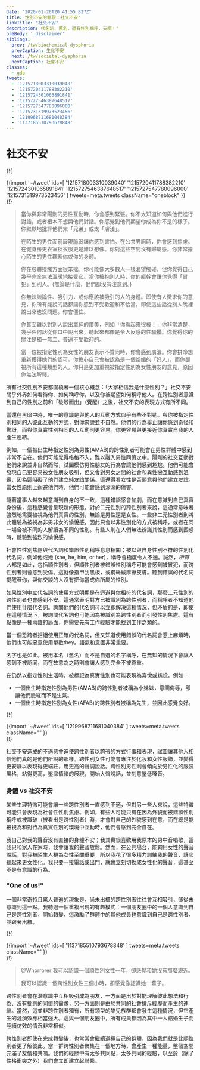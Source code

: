 ```yaml
---
date: "2020-01-26T20:41:55.827Z"
title: 性別不安的體現：社交不安"
linkTitle: "社交不安"
description: 代名詞、舊名，還有性別稱呼，天啊！"
preBody: '_disclaimer'
siblings:
  prev: /tw/biochemical-dysphoria
  prevCaption: 生化不安
  next: /tw/societal-dysphoria
  nextCaption: 社會不安
classes:
  - gdb
tweets:
  - '1215718003310039040'
  - '1215720411788382210'
  - '1215724301065891841'
  - '1215727546387648517'
  - '1215727547780096000'
  - '1215731319973523456'
  - '1219968711681040384'
  - '1137185510793678848'
---
```


<!-- # Social Dysphoria -->

# 社交不安

{!{ <div class="gutter">{{import '~/tweet' ids=[
  '1215718003310039040'
  '1215720411788382210'
  '1215724301065891841'
  '1215727546387648517'
  '1215727547780096000'
  '1215731319973523456'
] tweets=meta.tweets className="oneblock" }} </div> }!}

> 當你與非常陽剛的男性互動時，你會感到緊張。你不太知道如何與他們進行對話，或者根本不想與他們對話。你感覺到他們期望你成為你不是的樣子。你默默地批評他們太「兄弟」或太「膚淺」。
> 
> 在陌生的男性面前展現脆弱讓你感到害怕。在公共男廁時，你會感到焦慮。在健身房更衣室換衣服更是難以想像。你對這些空間沒有歸屬感。你非常擔心陌生的男性觀察你或你的身體。
>
> 你在肢體接觸方面很笨拙。你可能像大多數人一樣渴望觸碰，但你覺得自己幾乎完全無法溫暖地接受它。當你擁抱別人時，你的軀幹會讓你覺得「冒犯」到別人。(無論是什麼，他們都沒有注意到。)
>
> 你無法談論性、吸引力，或你應該被吸引的人的身體。即使有人徵求你的意見，你所有能說的話都讓你感到不受歡迎和不恰當，即使這些話從別人嘴裡說出來也沒問題。你會僵住。
>
> 你甚至難以對別人說出單純的讚美，例如「你看起來很棒！」你非常清楚，幾乎任何話從你口中說出來，聽起來都像是令人反感的性騷擾。你覺得你的關注是獨一無二、普遍不受歡迎的。
> 
> 當一位被指定性別為女性的朋友表示不贊同時，你會感到崩潰。你會拼命想重新獲得她們的認可。你擔心自己會被認為是一個諂媚的「好人」，而你鄙視所有這種類型的人。你只是更加重視被指定性別為女性朋友的意見，原因你無法解釋。

<!-- All social gender dysphoria orbits around one central concept: "What gender do people believe me to be?" Social dysphoria is about how the outside world perceives you, how others address you, and how you are expected to address them. This applies differently prior to the trans person becoming self-aware of their own gender versus how social dysphoria is experienced after a trans awakening (cracking one's shell). -->

所有社交性別不安都圍繞著一個核心概念：「大家相信我是什麼性別？」社交不安關乎外界如何看待你、如何稱呼你，以及你被期望如何稱呼他人。在跨性別者意識到自己的性別之前和「破殼而出」（覺醒）之後，社交不安的表現方式有所不同。

<!-- While still in the dark, the only awareness is that something seems off about the way you interact with your interactions with other people. People of your assigned gender seem to interact with each other in ways that do not feel natural to you. Their behaviors and mannerisms feel strange and surprising, where interactions with individuals of your true gender feel easier. You relate to people closer to your own truth. -->

當還在黑暗中時，唯一的意識是與他人的互動方式似乎有些不對勁。與你被指定性別相同的人彼此互動的方式，對你來說並不自然。他們的行為舉止讓你感到奇怪和驚訝，而與你真實性別相同的人互動則更容易。你更容易與更接近你真實自我的人產生連結。

<!-- For example, an AMAB trans person may find themselves very uncomfortable in groups of men. They may feel out of place and struggle to fit in among their male peers. Masculine social interactions don't come naturally to them, and trying to emulate their male friends feels awkward. They may feel themselves drawn more to friendships with women, but become frustrated at the social and heterosexual dynamics that come into play between men and women, preventing them from forming platonic relationships. This is if women are willing to form friendships at all. They may find themselves deeply hurt when women shy away from them on principle. -->

例如，一個被出生時指定性別為男性(AMAB)的跨性別者可能會在男性群體中感到非常不自在。他們可能覺得格格不入，難以融入男性同儕之中。陽剛的社交互動對他們來說並非自然而然，試圖模仿男性朋友的行為會讓他們感到尷尬。他們可能會發現自己更容易被女性朋友吸引，但又會對男女之間的社會和異性戀互動感到沮喪，因為這阻礙了他們建立純友誼關係。這還得看女性是否願意與他們建立友誼。當女性原則上迴避他們時，他們可能會感到深深的傷害。

<!-- This feeling of wrongness intensifies as the person becomes more and more aware of their own incongruence, and upon realizing who they really are it takes on a new shape. For binary trans people this often may be about the intense need to be seen as your true gender, be it male or female. Some non-binary people experience this more as euphoria at being seen as neither male or female and thus only being referred to in ungendered ways, or from being read as different genders by different people in the same setting. Some experience intense euphoria when people are incapable of reading their gender and become confused. -->

隨著當事人越來越意識到自身的不一致，這種錯誤感會加劇，而在意識到自己真實身份後，這種感覺會呈現新的形態。對於二元性別的跨性別者來說，這通常意味著強烈地需要被視為他們真實的性別，無論是男性還是女性。一些非二元性別者則將此體驗為被視為非男非女的愉悅感，因此只會以非性別化的方式被稱呼，或者在同一場合被不同的人解讀為不同的性別。有些人則在人們無法辨識其性別而感到困惑時，體驗到強烈的愉悅感。

<!-- Social dysphoria is where pronouns and misgendering come into play; being addressed with a gendered pronoun such as she, he, him, or her which is not the pronoun that aligns with our gender is extremely discomforting. Granted, this is true for *all* people, including cisgender people, but where a cis person may be insulted by being misgendered, a trans person will feel hurt. It's like nails on a chalkboard, or steel wool across skin. Hearing the wrong pronoun is a reminder that the person you are talking to does not recognize you for the gender that you are. -->

社會性性別焦慮與代名詞和錯誤性別稱呼息息相關；被以與自身性別不符的性別化代名詞，例如他或她 (she, he, him, or her)，稱呼會極度令人不適。誠然，*所有人*都是如此，包括順性別者，但順性別者被錯誤性別稱呼可能會感到被冒犯，而跨性別者則會感到受傷。這就像指甲刮黑板，或鋼絲絨摩擦皮膚。聽到錯誤的代名詞提醒著你，與你交談的人沒有把你當成你所屬的性別。

<!-- Gender-neutral pronouns can also be unsettling for binary trans people if used in a way that make it clear the person is avoiding the pronoun that matches them. This often is an indication that a person has been read as being transgender, and the person addressing them doesn't know what pronouns they use. Asking their pronouns can resolve this situation immediately, but the paradox is that even in that scenario, having their pronouns asked may itself induce dysphoria around having been recognized as being trans. It is sort of a catch-22. -->

如果性別中立代名詞的使用方式明顯是在迴避與你相符的代名詞，那麼二元性別的跨性別者也會感到不安。這通常表明對方已被識別為跨性別者，而稱呼者不知道他們使用什麼代名詞。詢問他們的代名詞可以立即解決這種情況，但矛盾的是，即使在這種情況下，被詢問代名詞也可能因為被識別為跨性別者而引發性別焦慮。這有點像是一種兩難的局面，你需要先有工作經驗才能找到工作之類的。

<!-- Singular they can also be used maliciously when a transphobic individual refuses to use the correct pronoun, but knows they will get in trouble for using the wrong pronouns. Tone and intent matter a lot. -->

當一個恐跨者拒絕使用正確的代名詞，但又知道使用錯誤的代名詞會惹上麻煩時，他們也可能惡意使用單數they。語氣和意圖非常重要。

<!-- The same also applies to names. Being called by one's given name (deadname) instead of their chosen name can feel invalidating when done ignorantly, and downright dismissive when done intentionally. -->

名字也是如此。被用本名（舊名）而不是自選的名字稱呼，在無知的情況下會讓人感到不被認同，而在故意為之時則會讓人感到完全不被尊重。

<!-- It may also manifest as joy or embarrassment at being labeled as your true gender while still living as your assigned gender. Examples: -->

在仍然以指定性別生活時，被標記為真實性別也可能表現為喜悅或尷尬。例如：

<!-- - An AMAB person being labeled a girl, intending insult, but it causing them to blush rather than get angry.
- An AFAB person being called Sir, and feeling better for it. -->

- 一個出生時指定性別為男性(AMAB)的跨性別者被稱為小妹妹，意圖侮辱，卻讓他們臉紅而不是生氣。
- 一個出生時指定性別為女性(AFAB)的跨性別者被稱為先生，並因此感覺良好。


{!{ <div class="gutter">{{import '~/tweet' ids=[
  '1219968711681040384'
] tweets=meta.tweets className="" }} </div> }!}

<!-- The discomfort caused by social dysphoria can pressure a trans person to act and present in an exaggerated manner in order to try to convince the rest of the world that they really are who they say they are. Transfeminine people may concentrate on makeup and feminine clothes, and become quieter in order to seem more demure, speaking in a higher voice. Transmasculine people will lean on masculine clothing styles, stand taller, suppress displays of emotion, start speaking louder, and make their voices intentionally deeper. -->

社交不安造成的不適感會迫使跨性別者以誇張的方式行事和表現，試圖讓其他人相信他們真的是他們所說的那樣。跨性別女性可能會專注於化妝和女性服飾，並變得更安靜以表現得更端莊，用更高的聲調說話。跨性別男性則會傾向於男性化的服裝風格，站得更高，壓抑情緒的展現，開始大聲說話，並刻意壓低嗓音。

<!-- ### Physical vs Social Dysphoria -->

### 身體 vs 社交不安

<!-- Some physical traits which may cause discomfort all the time for some trans people may only manifest as a social dysphoria for others. For example, some people may only be self conscious about their physical appearance when it causes them to be misgendered or clocked (read as being trans), and feel completely comfortable when interacting in environments where they are always seen and treated as their true gender. -->

某些生理特徵可能會讓一些跨性別者一直感到不適，但對另一些人來說，這些特徵可能只會表現為社會性性別焦慮。例如，有些人可能只有在因為外貌而被錯誤性別稱呼或被識破（被看出是跨性別者）時，才會對自己的外貌感到在意，而在總是能被視為和對待為真實性別的環境中互動時，他們會感到完全自在。

<!-- I, myself, have no direct physical dysphoria around my voice; I actually really enjoy singing in my natal baritone, and when I am home with just my family I let my voice relax. When out in public, however, being able to speak in a feminine voice plays a critical role in my being seen as a woman by strangers, so I put a lot of effort into training it into a feminine sound. My feminine voice turns on the instant I answer the phone or leave the house, it isn't even a conscious thing. -->

我自己對我的聲音沒有直接的身體不安；我其實很喜歡用我原本的男中音唱歌，當我只和家人在家時，我會讓我的聲音放鬆。然而，在公共場合，能夠用女性的聲音說話，對我被陌生人視為女性至關重要，所以我花了很多精力訓練我的聲音，讓它聽起來更女性化。我只要一接電話或出門，就會立刻切換成女性化的聲音，這甚至不是有意識的行為。

<!-- ### "One of us!" -->

### "One of us!"

<!-- A very curious and surprisingly common phenomenon is that closeted trans people have a tendency to find each other without ever knowing they've done it. There's a funny pattern that I have heard duplicated over and over where one person in a friend group realizes they are transgender, starts to transition, and that inspires other members of the group to also realize they are trans and come out as well. -->

一個非常奇特且驚人普遍的現象是，尚未出櫃的跨性別者往往會互相吸引，卻從未意識到這一點。我聽過一個重複出現的有趣模式：一個朋友圈中的一個人意識到自己是跨性別者，開始轉變，這激勵了群體中的其他成員也意識到自己是跨性別者，並跟著出櫃。

{!{ <div class="gutter">{{import '~/tweet' ids=[
  '1137185510793678848'
] tweets=meta.tweets className="" }} </div> }!}

> @Whorrorer 我可以認識一個順性別女性一年，卻感覺和她沒有那麼親近。
> 
> 我可以認識一個跨性別女性三個小時，卻感覺像認識她一輩子。

<!-- Trans people subconsciously tend to gravitate towards each other's friendships, both out of a need for peers who think and act the same as us without judgments, and due to a kinship of social ostracization. This is not exclusive to trans people, of course, and occurs with all types of queer people, but the way it has a rippling effect is quite powerful. It's very similar to the way an entire friend group will get married and have kids all in response to one member of the group initiating. -->

跨性別者會在潛意識中互相吸引成為朋友，一方面是出於對能理解彼此想法和行為、沒有批判的同儕的需求，另一方面則是由於共同的社會排斥經歷而產生的連結。當然，這並非跨性別者獨有，所有類型的酷兒族群都會發生這種情況，但它產生的漣漪效應相當強大。這與一個朋友圈中，所有成員都因為其中一人結婚生子而陸續仿效的情況非常相似。

<!-- Trans people often continue to self-select their groups post-transition as well, as we simply understand each other better than cis people can. There is an energy that occurs when a group of trans people get together in a location, the room becomes charged with camaraderie and commiseration. We all have so much in common in our histories, so many shared experiences, that (short of personality conflicts) we instantly bond together. -->

跨性別者即使在完成轉變後，也常常會繼續選擇自己的群體，因為我們就是比順性別者更了解彼此。當一群跨性別者聚集在一個地方時，會產生一種能量，整個空間充滿了友情和共鳴。我們的經歷中有太多共同點，太多共同的經驗，以至於（除了性格衝突之外）我們會立即建立起聯繫。
